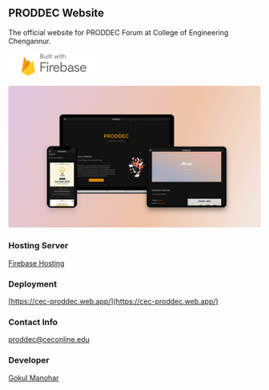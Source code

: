 ## PRODDEC Website
The official website for PRODDEC Forum at College of Engineering Chengannur. 
   
[![Firebase](Readme-Files/built-with-firebase.svg)](https://firebase.google.com/) 

<p align="center">
  <img src="Readme-Files/proddec-website-on-devices.png" alt="proddec-website-on-devices"/>
</p>


### Hosting Server  
[Firebase Hosting](https://firebase.google.com/docs/hosting)

### Deployment
[https://cec-proddec.web.app/](https://cec-proddec.web.app/)

### Contact Info
[proddec@ceconline.edu](mailto:proddec@ceconline.edu)


### Developer
[Gokul Manohar](mailto:dev.gokulmanohar@gmail.com)
